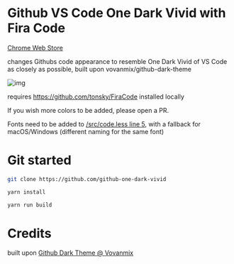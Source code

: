 # Github VS Code One Dark Vivid with Fira Code

[Chrome Web Store](https://chrome.google.com/webstore/detail/github-vs-code-one-dark-v/ifhihbeapkbahaelfppkncgmmmeidapl)

changes Githubs code appearance to resemble One Dark Vivid of VS Code as closely as possible, built upon vovanmix/github-dark-theme

![img](https://raw.githubusercontent.com/ljosberinn/github-one-dark-vivid/master/img.png 'image')

requires https://github.com/tonsky/FiraCode installed locally


If you wish more colors to be added, please open a PR.

Fonts need to be added to [/src/code.less line 5](https://github.com/ljosberinn/github-one-dark-vivid/blob/master/src/code.less#L5), with a fallback for macOS/Windows (different naming for the same font)

# Git started

```sh
git clone https://github.com/github-one-dark-vivid

yarn install

yarn run build
```

# Credits

built upon [Github Dark Theme @ Vovanmix](https://github.com/vovanmix/github-dark-theme)
